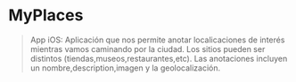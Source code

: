 # MyPlaces
> App iOS: Aplicación que nos permite anotar localicaciones de interés mientras vamos caminando por la ciudad.
  Los sitios pueden ser distintos (tiendas,museos,restaurantes,etc). Las anotaciones incluyen un nombre,description,imagen
  y la geolocalización.
  
  
